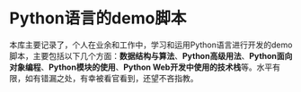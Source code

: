 # Python语言的demo脚本

本库主要记录了，个人在业余和工作中，学习和运用Python语言进行开发的demo脚本，主要包括以下几个方面：**数据结构与算法**、**Python高级用法**、**Python面向对象编程**、**Python模块的使用**、**Python Web开发中使用的技术栈**等。水平有限，如有错漏之处，有幸被看官看到，还望不吝指教。







